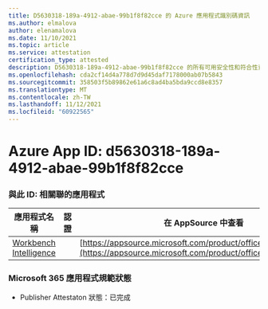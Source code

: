 ```yaml
---
title: D5630318-189a-4912-abae-99b1f8f82cce 的 Azure 應用程式識別碼資訊
ms.author: elmalova
author: elenamalova
ms.date: 11/10/2021
ms.topic: article
ms.service: attestation
certification_type: attested
description: D5630318-189a-4912-abae-99b1f8f82cce 的所有可用安全性和符合性資訊資訊。
ms.openlocfilehash: cda2cf14d4a778d7d9d45daf7178000ab07b5843
ms.sourcegitcommit: 358503f5b89862e61a6c8ad4ba5bda9ccd8e8357
ms.translationtype: MT
ms.contentlocale: zh-TW
ms.lasthandoff: 11/12/2021
ms.locfileid: "60922565"
---
```

# <a name="azure-app-id-d5630318-189a-4912-abae-99b1f8f82cce"></a>Azure App ID: d5630318-189a-4912-abae-99b1f8f82cce


### <a name="apps-associated-with-this-id"></a>與此 ID: 相關聯的應用程式
| **應用程式名稱** | **認證** | **在 AppSource 中查看** |
|--------------|---------------|-----------------------|
| [Workbench Intelligence](https://docs.microsoft.com/microsoft-365-app-certification/forward/WA200002705) |  | [https://appsource.microsoft.com/product/office/WA200002705](https://appsource.microsoft.com/product/office/WA200002705) |

### <a name="microsoft-365-app-compliance-status"></a>Microsoft 365 應用程式規範狀態
- Publisher Attestaton 狀態：已完成
